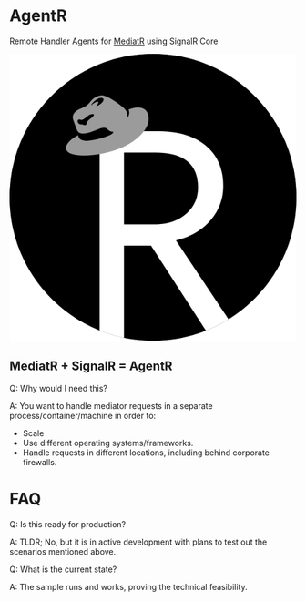 # AgentR
Remote Handler Agents for [MediatR](https://github.com/jbogard/MediatR) using SignalR Core

![Super Cool Hero Image](AgentR.svg)

## MediatR + SignalR = AgentR

Q: Why would I need this? 

A: You want to handle mediator requests in a separate process/container/machine in order to:
 - Scale
 - Use different operating systems/frameworks.
 - Handle requests in different locations, including behind corporate firewalls.   

# FAQ

 Q: Is this ready for production?
 
 A: TLDR; No, but it is in active development with plans to test out the scenarios mentioned above. 

 Q: What is the current state?
 
 A: The sample runs and works, proving the technical feasibility. 
